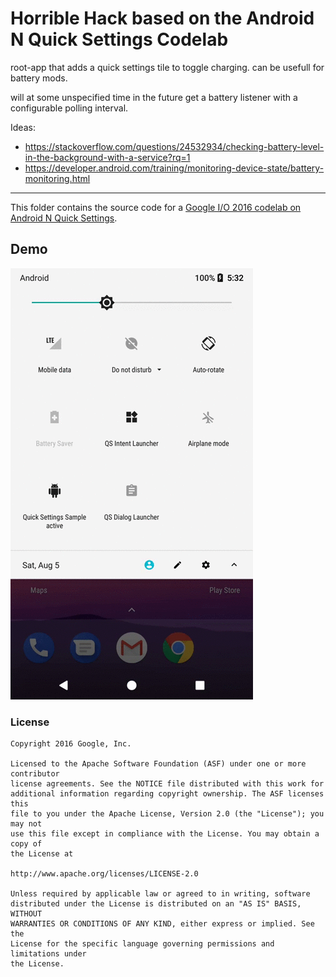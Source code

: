 # Horrible Hack based on the Android N Quick Settings Codelab

root-app that adds a quick settings tile to toggle charging.
can be usefull for battery mods.

will at some unspecified time in the future get a battery listener with a configurable polling interval.

Ideas:
* https://stackoverflow.com/questions/24532934/checking-battery-level-in-the-background-with-a-service?rq=1
* https://developer.android.com/training/monitoring-device-state/battery-monitoring.html

---

This folder contains the source code for a [Google I/O 2016 codelab on Android N Quick Settings](https://codelabs.developers.google.com/codelabs/android-n-quick-settings/#0).

## Demo

![Demo of Quick Settings tile in tutorial](https://github.com/googlecodelabs/android-n-quick-settings/blob/master/extras/demo.gif?raw=true)

### License

```
Copyright 2016 Google, Inc.

Licensed to the Apache Software Foundation (ASF) under one or more contributor
license agreements. See the NOTICE file distributed with this work for
additional information regarding copyright ownership. The ASF licenses this
file to you under the Apache License, Version 2.0 (the "License"); you may not
use this file except in compliance with the License. You may obtain a copy of
the License at

http://www.apache.org/licenses/LICENSE-2.0

Unless required by applicable law or agreed to in writing, software
distributed under the License is distributed on an "AS IS" BASIS, WITHOUT
WARRANTIES OR CONDITIONS OF ANY KIND, either express or implied. See the
License for the specific language governing permissions and limitations under
the License.
```
